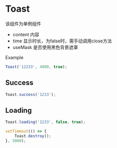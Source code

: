 Toast
========
该组件为单例组件

* content 内容
* time 显示时长，为false时，需手动调用close方法
* useMask 是否使用黑色背景遮罩

Example

```js
Toast('12233', 4000, true);
```

## Success

```js
Toast.success('1233');
```

## Loading

```js
Toast.loading('1233', false, true);

setTimeout(() => {
    Toast.destroy();
}, 3000);
```